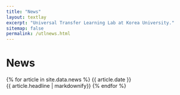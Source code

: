 ```yaml
---
title: "News"
layout: textlay
excerpt: "Universal Transfer Learning Lab at Korea University."
sitemap: false
permalink: /utlnews.html
---
```


# News

{% for article in site.data.news %}
{{ article.date }} <br>
{{ article.headline | markdownify}}
{% endfor %}
